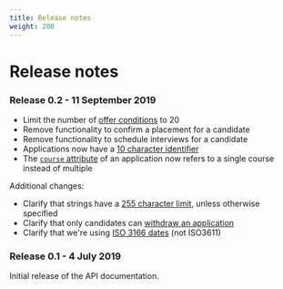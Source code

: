 ```yaml
---
title: Release notes
weight: 200
---
```


# Release notes

### Release 0.2 - 11 September 2019

- Limit the number of [offer conditions](/make-an-offer/#attributes) to 20
- Remove functionality to confirm a placement for a candidate
- Remove functionality to schedule interviews for a candidate
- Applications now have a [10 character identifier](/resources-and-their-attributes/#application)
- The [`course` attribute](/retrieve-a_single-application) of an application now refers to a single course instead of multiple

Additional changes:

- Clarify that strings have a [255 character limit](/resources-and-their-attributes/#strings), unless otherwise specified
- Clarify that only candidates can [withdraw an application](/resources-and-their-attributes/#withdrawal)
- Clarify that we're using [ISO 3166 dates](/#codes-and-reference-data) (not ISO3611)

### Release 0.1 - 4 July 2019

Initial release of the API documentation.
